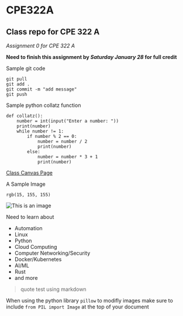 # CPE322A
## Class repo for CPE 322 A 


*Assignment 0 for CPE 322 A*


**Need to finish this assignment by _Saturday January 28_ for full credit**


Sample git code
```
git pull
git add .
git commit -m "add message"
git push
```
Sample python collatz function
```
def collatz():
    number = int(input("Enter a number: "))
    print(number)
    while number != 1:
        if number % 2 == 0:
            number = number / 2
            print(number)
        else:
            number = number * 3 + 1
            print(number)
```
[Class Canvas Page](https://sit.instructure.com/courses/64902)

A Sample Image 

`rgb(15, 155, 155)`

![This is an image](https://external-content.duckduckgo.com/iu/?u=https%3A%2F%2Ftse3.mm.bing.net%2Fth%3Fid%3DOIP.qpHsUsFDoRIEIsS_7AZh0QHaHQ%26pid%3DApi&f=1&ipt=fa76085ef5c81c125bfbb6fcb702deb09fd6e93a29cae3f59208b83544784321&ipo=images)


Need to learn about
+ Automation
+ Linux
+ Python
+ Cloud Computing
+ Computer Networking/Security
+ Docker/Kubernetes
+ AI/ML
+ Rust
+ and more


> quote test using markdown

When using the python library `pillow` to modifly images make sure to include `from PIL import Image` at the top of your document
